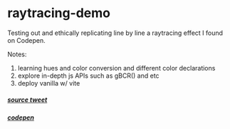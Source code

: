 # raytracing-demo

Testing out and ethically replicating line by line a raytracing effect I found on Codepen.

Notes:

1. learning hues and color conversion and different color declarations
2. explore in-depth js APIs such as gBCR() and etc
3. deploy vanilla w/ vite

##### [source tweet](https://twitter.com/Lauramaywendel/status/1574452470868230144?s=20&t=6M7gY2vHKSx9HoIIUkGHVg)

##### [codepen](https://codepen.io/lauramaywendel/pen/dyeXBZe)
